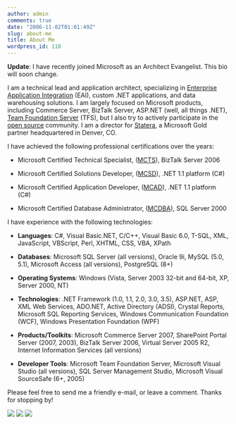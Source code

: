 ```yaml
---
author: admin
comments: true
date: "2006-11-02T01:01:49Z"
slug: about-me
title: About Me
wordpress_id: 118
---
```


**Update**: I have recently joined Microsoft as an Architect Evangelist. This bio will soon change.

I am a technical lead and application architect, specializing in [Enterprise Application Integration](http://en.wikipedia.org/wiki/Enterprise_application_integration) (EAI), custom .NET applications, and data warehousing solutions. I am largely focused on Microsoft products, including Commerce Server, BizTalk Server, ASP.NET (well, all things .NET), [Team Foundation Server](http://msdn2.microsoft.com/en-us/teamsystem/aa718934.aspx) (TFS), but I also try to actively participate in the [open source](http://en.wikipedia.org/wiki/Open_source) community. I am a director for [Statera](http://www.statera.com/), a Microsoft Gold partner headquartered in Denver, CO.

I have achieved the following professional certifications over the years:

* Microsoft Certified Technical Specialist, ([MCTS](http://www.microsoft.com/learning/mcp/mcts/biztalk/default.mspx)), BizTalk Server 2006

* Microsoft Certified Solutions Developer, ([MCSD](http://www.microsoft.com/learning/mcp/mcsd/default.mspx)), .NET 1.1 platform (C#)

* Microsoft Certified Application Developer, ([MCAD](http://www.microsoft.com/learning/mcp/mcad/default.mspx)), .NET 1.1 platform (C#)

* Microsoft Certified Database Administrator, ([MCDBA](http://www.microsoft.com/learning/mcp/mcdba/default.mspx)), SQL Server 2000

I have experience with the following technologies:

* **Languages**: C#, Visual Basic.NET, C/C++, Visual Basic 6.0, T-SQL, XML, JavaScript, VBScript, Perl, XHTML, CSS, VBA, XPath

* **Databases**: Microsoft SQL Server (all versions), Oracle 9i, MySQL (5.0, 5.1), Microsoft Access (all versions), PostgreSQL (8+)

* **Operating Systems**: Windows (Vista, Server 2003 32-bit and 64-bit, XP, Server 2000, NT)

* **Technologies**: .NET Framework (1.0, 1.1, 2.0, 3.0, 3.5), ASP.NET, ASP, XML Web Services, ADO.NET, Active Directory (ADSI), Crystal Reports, Microsoft SQL Reporting Services, Windows Communication Foundation (WCF), Windows Presentation Foundation (WPF)

* **Products/Toolkits**: Microsoft Commerce Server 2007, SharePoint Portal Server (2007, 2003), BizTalk Server 2006, Virtual Server 2005 R2, Internet Information Services (all versions)

* **Developer Tools**: Microsoft Team Foundation Server, Microsoft Visual Studio (all versions), SQL Server Management Studio, Microsoft Visual SourceSafe (6+, 2005)

Please feel free to send me a friendly e-mail, or leave a comment. Thanks for stopping by!

![](https://wadewegner.blob.core.windows.net/wordpress/content/binary/MCSD.png) ![](https://wadewegner.blob.core.windows.net/wordpress/content/binary/MCDBA.png) ![](https://wadewegner.blob.core.windows.net/wordpress/content/binary/MCTS.png)